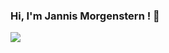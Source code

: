### Hi, I'm Jannis Morgenstern ! 👋

<img src="https://github-readme-stats.vercel.app/api?username=Jannis-Morgenstern&show_icons=true&hide_border=false&theme=radical" />

